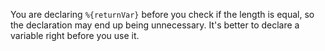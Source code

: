 You are declaring `%{returnVar}` before you check if the length is equal, so the declaration may end up being unnecessary. It's better to declare a variable right before you use it.
